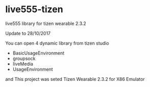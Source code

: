 # live555-tizen
live555 library for tizen wearable 2.3.2

Update to 28/10/2017

You can open 4 dynamic library from tizen studio
  - BasicUsageEnvironment
  - groupsock
  - liveMedia
  - UsageEnvironment
  
and This project was seted Tizen Wearable 2.3.2 for X86 Emulator
